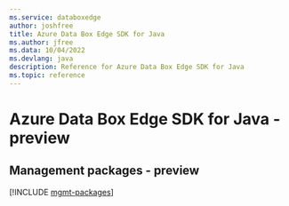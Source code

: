 ```yaml
---
ms.service: databoxedge
author: joshfree
title: Azure Data Box Edge SDK for Java
ms.author: jfree
ms.data: 10/04/2022
ms.devlang: java
description: Reference for Azure Data Box Edge SDK for Java
ms.topic: reference
---
```

# Azure Data Box Edge SDK for Java - preview

## Management packages - preview
[!INCLUDE [mgmt-packages](data-box-edge-mgmt-index.md)]